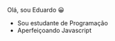 Olá, sou Eduardo 😀 <br>
<ul>
  <li>
    Sou estudante de Programação
  </li>
  <li>
    Aperfeiçoando Javascript
  </li>
</ul>
